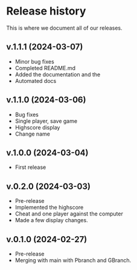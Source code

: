 Release history
========================
This is where we document all of our releases.

v.1.1.1 (2024-03-07)
------------------------
* Minor bug fixes
* Completed README.md
* Added the documentation and the
* Automated docs

v.1.1.0 (2024-03-06)
------------------------
* Bug fixes
* Single player, save game
* Highscore display
* Change name

v.1.0.0 (2024-03-04)
------------------------

* First release


v.0.2.0 (2024-03-03)
------------------------

* Pre-release
* Implemented the highscore
* Cheat and one player against the computer
* Made a few display changes.


v.0.1.0 (2024-02-27)
------------------------

* Pre-release 
* Merging with main with Pbranch and GBranch.
